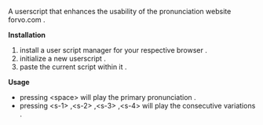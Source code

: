 A userscript that enhances the usability of the pronunciation website forvo.com .

**Installation**

1.   install a user script manager for your respective browser .
2.   initialize a new userscript .
3.   paste the current script within it .

**Usage**

*   pressing \<space\> will play the primary pronunciation .
*   pressing \<s-1\> ,\<s-2\> ,\<s-3\> ,\<s-4\> will play the consecutive variations .
